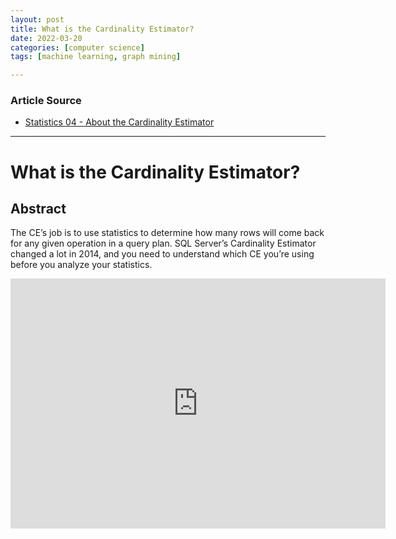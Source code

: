```yaml
---
layout: post
title: What is the Cardinality Estimator?
date: 2022-03-20
categories: [computer science]
tags: [machine learning, graph mining]

---
```


### Article Source

* [Statistics 04 - About the Cardinality Estimator](https://www.youtube.com/watch?v=DjFNKRn44uM)


---

# What is the Cardinality Estimator?


## Abstract

The CE’s job is to use statistics to determine how many rows will come back for any given operation in a query plan. SQL Server’s Cardinality Estimator changed a lot in 2014, and you need to understand which CE you’re using before you analyze your statistics.


<iframe width="600" height="400" src="https://www.youtube.com/embed/DjFNKRn44uM" title="YouTube video player" frameborder="0" allow="accelerometer; autoplay; clipboard-write; encrypted-media; gyroscope; picture-in-picture" allowfullscreen></iframe>



